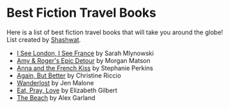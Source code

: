 # Best Fiction Travel Books

Here is a list of best fiction travel books that will take you around the globe! List created by [Shashwat](https://github.com/shashwat28nov).

  - [I See London, I See France](https://www.goodreads.com/book/show/26117336-i-see-london-i-see-france?ac=1&from_search=true&qid=sJjPSQ7mIX&rank=1) by Sarah Mlynowski
  - [Amy & Roger's Epic Detour](https://www.goodreads.com/book/show/7664334-amy-roger-s-epic-detour) by Morgan Matson
  - [Anna and the French Kiss](https://www.goodreads.com/book/show/6936382-anna-and-the-french-kiss) by Stephanie Perkins
  - [Again, But Better](https://www.goodreads.com/book/show/41147279-again-but-better) by Christine Riccio
  - [Wanderlost](https://www.goodreads.com/book/show/26244548-wanderlost) by Jen Malone
  - [Eat, Pray, Love](https://www.goodreads.com/book/show/19501.Eat_Pray_Love) by Elizabeth Gilbert
  - [The Beach](https://www.goodreads.com/book/show/607639.The_Beach) by Alex Garland


